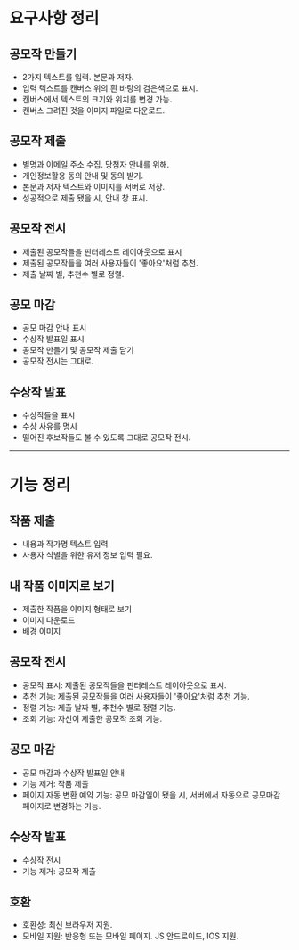 # 요구사항 정리

## 공모작 만들기
- 2가지 텍스트를 입력. 본문과 저자. 
- 입력 텍스트를 캔버스 위의 흰 바탕의 검은색으로 표시.
- 캔버스에서 텍스트의 크기와 위치를 변경 가능.
- 캔버스 그려진 것을 이미지 파일로 다운로드.

## 공모작 제출
- 별명과 이메일 주소 수집. 당첨자 안내를 위해.
- 개인정보활용 동의 안내 및 동의 받기.
- 본문과 저자 텍스트와 이미지를 서버로 저장.
- 성공적으로 제출 됐을 시, 안내 창 표시.

## 공모작 전시
- 제출된 공모작들을 핀터레스트 레이아웃으로 표시
- 제출된 공모작들을 여러 사용자들이 '좋아요'처럼 추천.
- 제출 날짜 별, 추천수 별로 정렬.

## 공모 마감
- 공모 마감 안내 표시
- 수상작 발표일 표시
- 공모작 만들기 및 공모작 제출 닫기
- 공모작 전시는 그대로.

## 수상작 발표
- 수상작들을 표시
- 수상 사유를 명시
- 떨어진 후보작들도 볼 수 있도록 그대로 공모작 전시.

------

# 기능 정리

## 작품 제출
- 내용과 작가명 텍스트 입력
- 사용자 식별을 위한 유저 정보 입력 필요.

## 내 작품 이미지로 보기
- 제출한 작품을 이미지 형태로 보기
- 이미지 다운로드
- 배경 이미지 

## 공모작 전시
- 공모작 표시: 제출된 공모작들을 핀터레스트 레이아웃으로 표시.
- 추천 기능: 제출된 공모작들을 여러 사용자들이 '좋아요'처럼 추천 기능.
- 정렬 기능: 제출 날짜 별, 추천수 별로 정렬 기능.
- 조회 기능: 자신이 제출한 공모작 조회 기능.

## 공모 마감 
- 공모 마감과 수상작 발표일 안내
- 기능 제거: 작품 제출
- 페이지 자동 변환 예약 기능: 공모 마감일이 됐을 시, 서버에서 자동으로 공모마감 페이지로 변경하는 기능.

## 수상작 발표
- 수상작 전시
- 기능 제거: 공모작 제출

## 호환
- 호환성: 최신 브라우저 지원.
- 모바일 지원: 반응형 또는 모바일 페이지. JS 안드로이드, IOS 지원. 



